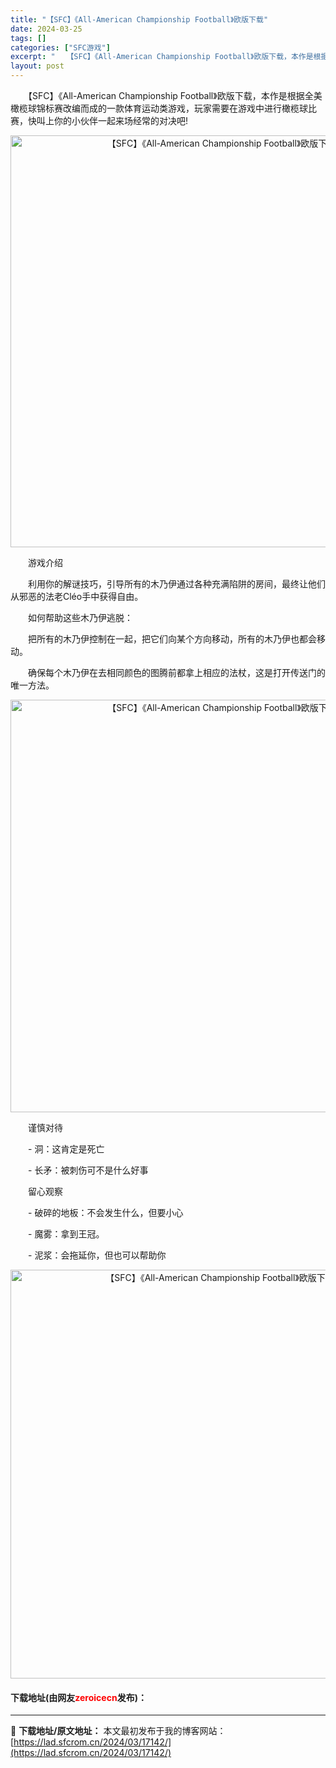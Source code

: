 ```yaml
---
title: "【SFC】《All-American Championship Football》欧版下载"
date: 2024-03-25
tags: []
categories: ["SFC游戏"]
excerpt: "　　【SFC】《All-American Championship Football》欧版下载，本作是根据全美橄榄球锦标赛改编而成的一款体育运动类游戏，玩家需要在游戏中进行橄榄球比赛，快叫上你的小伙伴一起来场经常的对决吧! 　　游戏介绍 　　利用你的解谜技巧，引导所有的木乃伊通过各种充满陷阱的房间，&hellip;"
layout: post
---
```


 <p>　　【SFC】《All-American Championship Football》欧版下载，本作是根据全美橄榄球锦标赛改编而成的一款体育运动类游戏，玩家需要在游戏中进行橄榄球比赛，快叫上你的小伙伴一起来场经常的对决吧!</p> <p align="center"><img align="" border="0" src="https://lad.sfcrom.cn/wp-content/uploads/2024/03/20240324_6600af6ae8f07.png" width="659" alt="【SFC】《All-American Championship Football》欧版下载" /></p> <p>　　游戏介绍</p> <p>　　利用你的解谜技巧，引导所有的木乃伊通过各种充满陷阱的房间，最终让他们从邪恶的法老Cl&eacute;o手中获得自由。</p> <p>　　如何帮助这些木乃伊逃脱：</p> <p>　　把所有的木乃伊控制在一起，把它们向某个方向移动，所有的木乃伊也都会移动。</p> <p>　　确保每个木乃伊在去相同颜色的图腾前都拿上相应的法杖，这是打开传送门的唯一方法。</p> <p align="center"><img align="" border="0" src="https://lad.sfcrom.cn/wp-content/uploads/2024/03/20240324_6600af6c57bff.png" width="660" alt="【SFC】《All-American Championship Football》欧版下载" /></p> <p>　　谨慎对待</p> <p>　　- 洞：这肯定是死亡</p> <p>　　- 长矛：被刺伤可不是什么好事</p> <p>　　留心观察</p> <p>　　- 破碎的地板：不会发生什么，但要小心</p> <p>　　- 魔雾：拿到王冠。</p> <p>　　- 泥浆：会拖延你，但也可以帮助你</p> <p align="center"><img align="" border="0" src="https://lad.sfcrom.cn/wp-content/uploads/2024/03/20240324_6600af70af1be.png" width="654" alt="【SFC】《All-American Championship Football》欧版下载" /></p> <p><h4>下载地址(由网友<font color="red">zeroicecn</font>发布)：</h4></p> 

---
📖 **下载地址/原文地址：** 本文最初发布于我的博客网站：[https://lad.sfcrom.cn/2024/03/17142/](https://lad.sfcrom.cn/2024/03/17142/)
